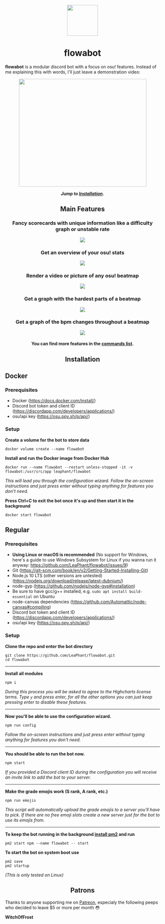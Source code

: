 <p align="center"><img width="100" height="100" src="https://i.imgur.com/LJjnN1r.png"></p>

<h1 align="center">flowabot</h1>

**flowabot** is a modular discord bot with a focus on osu! features. Instead of me explaining this with words, I'll just leave a demonstration video:

<p align="center"><a target="_blank" href="https://streamable.com/12ybd"><img width="415px" height="350px" src="https://i.imgur.com/oixZ9tK.png"></img></a></p>

<p align="center"><b><i>Jump to <a href="#Installation">Installation</a>.</b></i></p>

<h2 align="center">Main Features</h2>

<h3 align="center">Fancy scorecards with unique information like a difficulty graph or unstable rate</h3>

<p align="center"><img src="https://i.imgur.com/WoJ4Dve.png"></img></p>

<h3 align="center">Get an overview of your osu! stats</h3>

<p align="center"><img src="https://i.imgur.com/wixlCi9.png"></img></p>

<h3 align="center">Render a video or picture of any osu! beatmap</h3>

<p align="center"><img src="https://i.imgur.com/I8eARhO.gif"></img></p>

<h3 align="center">Get a graph with the hardest parts of a beatmap</h3>

<p align="center"><img src="https://i.imgur.com/C2dDkA5.png"></img></p>

<h3 align="center">Get a graph of the bpm changes throughout a beatmap</h3>

<p align="center"><img src="https://i.imgur.com/RaqLCL5.png"></img></p>

<h4 align="center">You can find more features in the <a href="COMMANDS.md">commands list</a>.</h4>

<h2 id="Installation" align="center">Installation</h2>

## Docker

### Prerequisites

- Docker (https://docs.docker.com/install/)
- Discord bot token and client ID (https://discordapp.com/developers/applications/)
- osu!api key (https://osu.ppy.sh/p/api/)

### Setup

**Create a volume for the bot to store data**

    docker volume create --name flowabot
	
**Install and run the Docker image from Docker Hub**

    docker run --name flowabot --restart unless-stopped -it -v flowabot:/usr/src/app leaphant/flowabot
	
*This will lead you through the configuration wizard. Follow the on-screen instructions and just press enter without typing anything for features you don't need.*

**Press Ctrl+C to exit the bot once it's up and then start it in the background**

    docker start flowabot

## Regular

### Prerequisites

- **Using Linux or macOS is recommended** (No support for Windows, here's a guide to use Windows Subsystem for Linux if you wanna run it anyway: https://github.com/LeaPhant/flowabot/issues/9)
- Git (https://git-scm.com/book/en/v2/Getting-Started-Installing-Git)
- Node.js 10 LTS (other versions are untested) (https://nodejs.org/download/release/latest-dubnium/)
- node-gyp (https://github.com/nodejs/node-gyp#installation)
- Be sure to have gcc/g++ installed, e.g. `sudo apt install build-essential` on Ubuntu
- node-canvas dependencies (https://github.com/Automattic/node-canvas#compiling)
- Discord bot token and client ID (https://discordapp.com/developers/applications/)
- osu!api key (https://osu.ppy.sh/p/api/)

### Setup

**Clone the repo and enter the bot directory**

    git clone https://github.com/LeaPhant/flowabot.git
    cd flowabot

---
**Install all modules**

    npm i

*During this process you will be asked to agree to the Highcharts license terms. Type `y` and press enter, for all the other options you can just keep pressing enter to disable these features.*

---

**Now you'll be able to use the configuration wizard.**

    npm run config
    
*Follow the on-screen instructions and just press enter without typing anything for features you don't need.*

---

**You should be able to run the bot now.**

    npm start
    
*If you provided a Discord client ID during the configuration you will receive an invite link to add the bot to your server.*

---

**Make the grade emojis work (S rank, A rank, etc.)**

    npm run emojis
    
*This script will automatically upload the grade emojis to a server you'll have to pick. If there are no free emoji slots create a new server just for the bot to use its emojis from.*

---

**To keep the bot running in the background [install pm2](http://pm2.keymetrics.io/docs/usage/quick-start/) and run**

    pm2 start npm --name flowabot -- start
    
**To start the bot on system boot use**

    pm2 save
    pm2 startup
    
*(This is only tested on Linux)*

<h2 align="center">Patrons</h2>

Thanks to anyone supporting me on [Patreon](https://www.patreon.com/LeaPhant), especialy the following peeps who decided to leave $5 or more per month 😳 

**WitchOfFrost**
